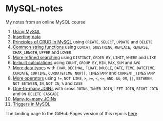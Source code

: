 # MySQL-notes
My notes from an online MySQL course

1. [Using MySQL](Using_MySQL.markdown)
2. [Inserting data](Inserting_Data.markdown)
3. [Principles of CRUD in MySQL](CRUD.markdown) using `CREATE`, `SELECT`, `UPDATE` and `DELETE`
4. [Common string functions](String_Functions.markdown) using `CONCAT`, `SUBSTRING`, `REPLACE`, `REVERSE`, `CHAR_LENGTH`, `UPPER` and `LOWER`
5. [More refined searching](Refined_selections.markdown) using `DISTINCT`, `ORDER BY`, `LIMIT`, `WHERE` and `LIKE`
6. [In-built calculations](Aggregate_Functions.markdown) using `COUNT`, `GROUP BY`, `MIN`, `MAX`, `SUM` and `AVG`
7. [More data types](More_data_types.markdown) with `CHAR`, `DECIMAL`, `FLOAT`, `DOUBLE`, `DATE`, `TIME`, `DATETIME`, `CURDATE`, `CURTIME`, `CURDATETIME`, `NOW()`, `TIMESTAMP` and `CURRENT_TIMESTAMP`
8. [More operators](Operators.markdown) using `!=`, `NOT LIKE`, `>`, `>=`, `<`, `<=`, `AND`, `&&`, `OR`, `||`, `BETWEEN`, `NOT BETWEEN`, `IN`, `NOT IN`, `%` and `CASE`
9. [One-to-many JOINs](One_to_many_JOIN.markdown) with cross `JOIN`s, `INNER JOIN`, `LEFT JOIN`, `RIGHT JOIN` and `ON DELETE CASCADE`
10. [Many-to-many JOINs](Many_to_many_JOIN.markdown)
11. [Triggers in MySQL](Triggers.md)

The landing page to the GitHub Pages version of this repo is [here](https://jfspps.github.io/MySQL-notes).
